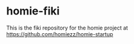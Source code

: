 # homie-fiki

This is the fiki repository for the homie project at https://github.com/homiezz/homie-startup
